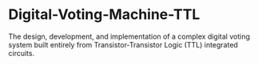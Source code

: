 # Digital-Voting-Machine-TTL
The design, development, and implementation of a complex digital voting system built entirely from Transistor-Transistor Logic (TTL) integrated circuits. 
